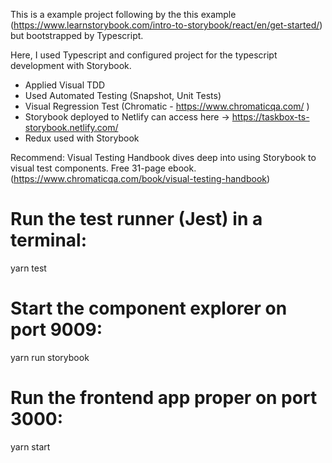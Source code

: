 This is a example project following by the this example (https://www.learnstorybook.com/intro-to-storybook/react/en/get-started/) but bootstrapped by Typescript.

Here, I used Typescript and configured project for the typescript development with Storybook.

- Applied Visual TDD
- Used Automated Testing (Snapshot, Unit Tests)
- Visual Regression Test (Chromatic - https://www.chromaticqa.com/ )
- Storybook deployed to Netlify can access here -> https://taskbox-ts-storybook.netlify.com/
- Redux used with Storybook

Recommend:
Visual Testing Handbook dives deep into using Storybook to visual test components. Free 31-page ebook.
(https://www.chromaticqa.com/book/visual-testing-handbook)

# Run the test runner (Jest) in a terminal:

yarn test

# Start the component explorer on port 9009:

yarn run storybook

# Run the frontend app proper on port 3000:

yarn start
